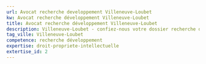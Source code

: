 ```yaml
---
url: Avocat recherche developpement Villeneuve-Loubet
kw: Avocat recherche développement Villeneuve-Loubet
title: Avocat recherche développement Villeneuve-Loubet
description: Villeneuve-Loubet - confiez-nous votre dossier recherche développement
tag_ville: Villeneuve-Loubet
competence: recherche développement
expertise: droit-propriete-intellectuelle
extertise_id: 2
---
```

